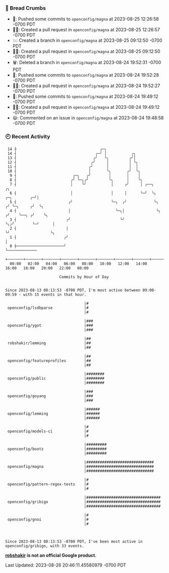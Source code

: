 ### 🍞 Bread Crumbs

 * 🚢: Pushed some commits to `openconfig/magna` at 2023-08-25 12:26:58 -0700 PDT
 * ✍🏼: Created a pull request in `openconfig/magna` at 2023-08-25 12:26:57 -0700 PDT
 * 💥: Created a branch in `openconfig/magna` at 2023-08-25 09:12:50 -0700 PDT
 * ✍🏼: Created a pull request in `openconfig/magna` at 2023-08-25 09:12:50 -0700 PDT
 * 🗑: Deleted a branch in `openconfig/magna` at 2023-08-24 19:52:31 -0700 PDT
 * 🚢: Pushed some commits to `openconfig/magna` at 2023-08-24 19:52:28 -0700 PDT
 * ✍🏼: Created a pull request in `openconfig/magna` at 2023-08-24 19:52:27 -0700 PDT
 * 🚢: Pushed some commits to `openconfig/magna` at 2023-08-24 19:49:12 -0700 PDT
 * ✍🏼: Created a pull request in `openconfig/magna` at 2023-08-24 19:49:12 -0700 PDT
 * 😃: Commented on an issue in `openconfig/magna` at 2023-08-24 19:48:58 -0700 PDT

### 🕘 Recent Activity
```
 14 ┼                                     ╭─╮
 14 ┤                                   ╭─╯ │           ╭╮
 13 ┤                                  ╭╯   ╰╮         ╭╯│
 12 ┤                                 ╭╯     │         │ ╰╮
 11 ┤                                ╭╯      │         │  │
 10 ┤                                │       ╰╮       ╭╯  ╰╮
  9 ┤                         ╭─╮   ╭╯        │       │    │
  8 ┤                        ╭╯ ╰─╮╭╯         ╰╮      │    ╰╮
  7 ┤                        │    ╰╯           │     ╭╯     │ ╭──╮                    ╭╮
  6 ┤                        │                 │     │      ╰─╯  ╰╮      ╭─╮        ╭─╯│
  5 ┤                       ╭╯                 ╰─╮  ╭╯            ╰╮    ╭╯ ╰─╮     ╭╯  ╰╮
  4 ┤                       │                    ╰─╮│              ╰╮  ╭╯    ╰──╮ ╭╯    ╰╮
  3 ┤                      ╭╯                      ╰╯               ╰╮╭╯        ╰─╯      │
  2 ┤                      │                                         ╰╯                  ╰╮
  1 ┤                     ╭╯                                                              │
  0 ┼─────────────────────╯                                                               ╰─────────────
    +───────+───────+───────+───────+───────+───────+───────+───────+───────+───────+───────+───────+────
  00:00   02:00   04:00   06:00   08:00   10:00   12:00   14:00   16:00   18:00   20:00   22:00   00:00   

						Commits by Hour of Day


Since 2023-08-13 08:13:53 -0700 PDT, I'm most active between 09:00-09:59 - with 15 events in that hour.

```



```
                                   |#
 openconfig/lsdbparse              |#
                                   |#

                                   |###
 openconfig/ygot                   |###
                                   |###

                                   |##
 robshakir/lemming                 |##
                                   |##

                                   |##
 openconfig/featureprofiles        |##
                                   |##

                                   |########
 openconfig/public                 |########
                                   |########

                                   |###
 openconfig/goyang                 |###
                                   |###

                                   |######
 openconfig/lemming                |######
                                   |######

                                   |#
 openconfig/models-ci              |#
                                   |#

                                   |#########
 openconfig/bootz                  |#########
                                   |#########

                                   |##############################
 openconfig/magna                  |##############################
                                   |##############################

                                   |#
 openconfig/pattern-regex-tests    |#
                                   |#

                                   |#################################
 openconfig/gribigo                |#################################
                                   |#################################

                                   |#
 openconfig/gnoi                   |#
                                   |#



Since 2023-08-13 08:13:53 -0700 PDT, I've been most active in openconfig/gribigo, with 33 events.

```
**[robshakir](mailto:robjs@google.com) is not an official Google product.**  


Last Updated: 2023-08-26 20:46:11.45580979 -0700 PDT
